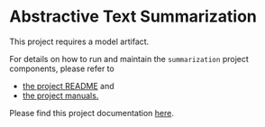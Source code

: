 # Abstractive Text Summarization

This project requires a model artifact.

For details on how to run and maintain the `summarization` project components, please refer to
- [the project README](../README.md) and
- [the project manuals.](../README.md)

Please find this project documentation [here](https://onclusive.atlassian.net/wiki/spaces/ML/pages/3192652415/Summarization).

